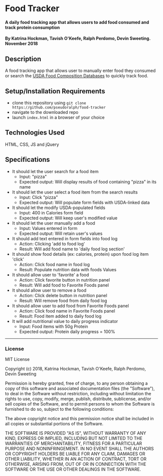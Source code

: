 # Food Tracker

#### A daily food tracking app that allows users to add food consumed and track protein consumption

#### By Katrina Hockman, Tavish O'Keefe, Ralph Perdomo, Devin Sweeting. November 2018

## Description

A food tracking app that allows user to manually enter food they consumed or search the [USDA Food Composition Databases](https://ndb.nal.usda.gov/ndb/search/list) to quickly track food.

## Setup/Installation Requirements

* clone this repository using `git clone https://github.com/pseudoralph/food-tracker`
* navigate to the downloaded repo
* launch `index.html` in a browser of your choice

## Technologies Used

HTML, CSS, JS and jQuery

## Specifications
* It should let the user search for a food item
  * Input: "pizza"
  * Expected output: Will display results of food containing "pizza" in its name
* It should let the user select a food item from the search results
  * Input: Click "pizza"
  * Expected output: Will populate form fields with USDA-linked data
* It should let the modify USDA-populated fields
  * Input: 400 in Calories form field
  * Expected output: Will keep user's modified value
* It should let the user manually add a food
  * Input: Values entered in form
  * Expected output: Will retain user's values
* It should add text entered in form fields into food log
  * Action: Clicking 'add to food log'
  * Result: Will add food name to 'daily food log section'
* It should show food details (ex: calories, protein) upon food log item  'click'
  * Action: Click food name in food log
  * Result: Populate nutrition data with foods Values
* It should allow user to 'favorite' a food
  * Action: Click favorite button in nutrition panel
  * Result: Will add food to Favorite Foods panel
* It should allow user to remove a food
  * Action: Click delete button in nutrition panel
  * Result: Will  remove food from daily food log
* It should allow user to add food from Favorite Foods panel
  * Action: Click food name in Favorite Foods panel
  * Result: Food item added to daily food log
* It will add nutritional value to daily progress indicator
  * Input: Food items with 50g Protein
  * Expected output: Protein daily progress = 100%

---

### License

MIT License

Copyright (c) 2018, Katrina Hockman, Tavish O'Keefe, Ralph Perdomo, Devin Sweeting

Permission is hereby granted, free of charge, to any person obtaining a copy
of this software and associated documentation files (the "Software"), to deal
in the Software without restriction, including without limitation the rights
to use, copy, modify, merge, publish, distribute, sublicense, and/or sell
copies of the Software, and to permit persons to whom the Software is
furnished to do so, subject to the following conditions:

The above copyright notice and this permission notice shall be included in all
copies or substantial portions of the Software.

THE SOFTWARE IS PROVIDED "AS IS", WITHOUT WARRANTY OF ANY KIND, EXPRESS OR
IMPLIED, INCLUDING BUT NOT LIMITED TO THE WARRANTIES OF MERCHANTABILITY,
FITNESS FOR A PARTICULAR PURPOSE AND NONINFRINGEMENT. IN NO EVENT SHALL THE
AUTHORS OR COPYRIGHT HOLDERS BE LIABLE FOR ANY CLAIM, DAMAGES OR OTHER
LIABILITY, WHETHER IN AN ACTION OF CONTRACT, TORT OR OTHERWISE, ARISING FROM,
OUT OF OR IN CONNECTION WITH THE SOFTWARE OR THE USE OR OTHER DEALINGS IN THE
SOFTWARE.
